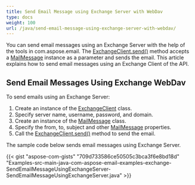```yaml
---
title: Send Email Message using Exchange Server with WebDav
type: docs
weight: 100
url: /java/send-email-message-using-exchange-server-with-webdav/
---
```


You can send email messages using an Exchange Server with the help of the tools in com.aspose.email. The [ExchangeClient.send()](https://apireference.aspose.com/java/email/com.aspose.email/ExchangeClient#send\(com.aspose.email.MailMessage\)) method accepts a [MailMessage](https://apireference.aspose.com/java/email/com.aspose.email/MailMessage) instance as a parameter and sends the email. This article explains how to send email messages using an Exchange Client of the API.
## **Send Email Messages Using Exchange WebDav**
To send emails using an Exchange Server:

1. Create an instance of the [ExchangeClient](https://apireference.aspose.com/java/email/com.aspose.email/exchangeclient) class.
1. Specify server name, username, password, and domain.
1. Create an instance of the [MailMessage](https://apireference.aspose.com/java/email/com.aspose.email/MailMessage) class.
1. Specify the from, to, subject and other [MailMessage](https://apireference.aspose.com/java/email/com.aspose.email/MailMessage) properties.
1. Call the [ExchangeClient.send()](https://apireference.aspose.com/java/email/com.aspose.email/ExchangeClient#send\(com.aspose.email.MailMessage\)) method to send the email.

The sample code below sends email messages using Exchange Server.

{{< gist "aspose-com-gists" "709d733586ce50505c3bca3f6e8bd18d" "Examples-src-main-java-com-aspose-email-examples-exchange-SendEmailMessageUsingExchangeServer-SendEmailMessageUsingExchangeServer.java" >}}
